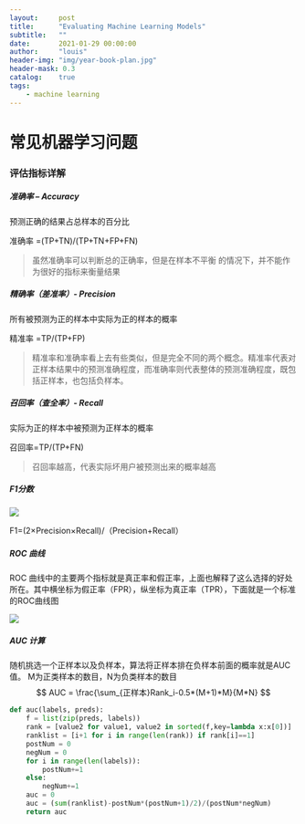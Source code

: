 ```yaml
---
layout:     post
title:      "Evaluating Machine Learning Models"
subtitle:   ""
date:       2021-01-29 00:00:00
author:     "louis"
header-img: "img/year-book-plan.jpg"
header-mask: 0.3
catalog:    true
tags:
    - machine learning
---
```


# 常见机器学习问题

### 评估指标详解

##### 准确率 – Accuracy

 预测正确的结果占总样本的百分比
    
 准确率 =(TP+TN)/(TP+TN+FP+FN)

> 虽然准确率可以判断总的正确率，但是在样本不平衡 的情况下，并不能作为很好的指标来衡量结果

##### 精确率（差准率）- Precision

所有被预测为正的样本中实际为正的样本的概率

精准率 =TP/(TP+FP)

> 精准率和准确率看上去有些类似，但是完全不同的两个概念。精准率代表对正样本结果中的预测准确程度，而准确率则代表整体的预测准确程度，既包括正样本，也包括负样本。
 
##### 召回率（查全率）- Recall

实际为正的样本中被预测为正样本的概率
    
召回率=TP/(TP+FN)

> 召回率越高，代表实际坏用户被预测出来的概率越高

##### F1分数
![](https://github.com/Jaxon-xy/Jaxon-xy.github.io/raw/master/portfolio/images/post-precision-Recall.png)
    
F1=(2×Precision×Recall)/（Precision+Recall）

##### ROC 曲线
    
ROC 曲线中的主要两个指标就是真正率和假正率，上面也解释了这么选择的好处所在。其中横坐标为假正率（FPR），纵坐标为真正率（TPR），下面就是一个标准的ROC曲线图
    
![](https://github.com/Jaxon-xy/Jaxon-xy.github.io/raw/master/portfolio/images/post-roc.png)

##### AUC 计算

随机挑选一个正样本以及负样本，算法将正样本排在负样本前面的概率就是AUC值。 M为正类样本的数目，N为负类样本的数目
$$
        AUC = \frac{\sum_{正样本}Rank_i-0.5*(M+1)*M}{M*N}
$$

```python
def auc(labels, preds):
    f = list(zip(preds, labels))
    rank = [value2 for value1, value2 in sorted(f,key=lambda x:x[0])]
    ranklist = [i+1 for i in range(len(rank)) if rank[i]==1]
    postNum = 0
    negNum = 0
    for i in range(len(labels)):
        postNum+=1
    else:
        negNum+=1
    auc = 0
    auc = (sum(ranklist)-postNum*(postNum+1)/2)/(postNum*negNum)
    return auc

```



    

    
    